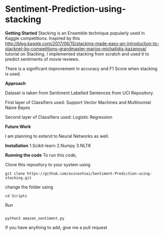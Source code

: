 # Sentiment-Prediction-using-stacking

**Getting Started**
Stacking is an Ensemble technique popularly used in Kaggle competitions. Inspired by this http://blog.kaggle.com/2017/06/15/stacking-made-easy-an-introduction-to-stacknet-by-competitions-grandmaster-marios-michailidis-kazanova/ tutorial on Stacking, I implemented stacking from scratch and used it to predict sentiments of movie reviews.

There is a significant improvement in accuracy and F1 Score when stacking is used.

**Approach**

Dataset is taken from Sentiment Labelled Sentences from UCI Repository.

First layer of Classifiers used: Support Vector Machines and Multinomial Naive Bayes

Second layer of Classifiers used: Logistic Regression

**Future Work**

I am planning to extend to Neural Networks as well.

**Installation**
1.Scikit-learn
2.Numpy
3.NLTK

**Running the code**
To run this code,

Clone this repository to your system using

```
git clone https://github.com/avinashsai/Sentiment-Prediction-using-stacking.git

```
change the folder using

```
cd Scripts

```
Run 

```

python3 amazon_sentiment.py

```

If you have anything to add, give me a pull request
